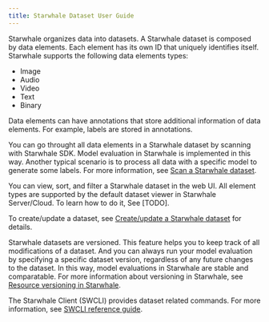 ```yaml
---
title: Starwhale Dataset User Guide
---
```


Starwhale organizes data into datasets. A Starwhale dataset is composed by data elements. Each element has its own ID that uniquely identifies itself. Starwhale supports the following data elements types:

* Image
* Audio
* Video
* Text
* Binary

Data elements can have annotations that store additional information of data elements. For example, labels are stored in annotations.

You can go throught all data elements in a Starwhale dataset by scanning with Starwhale SDK. Model evaluation in Starwhale is implemented in this way. Another typical scenario is to process all data with a specific model to generate some labels. For more information, see [Scan a Starwhale dataset](scan).

You can view, sort, and filter a Starwhale dataset in the web UI. All element types are supported by the default dataset viewer in Starwhale Server/Cloud. To learn how to do it, See [TODO].

To create/update a dataset, see [Create/update a Starwhale dataset](creation) for details.

Starwhale datasets are versioned. This feature helps you to keep track of all modifications of a dataset. And you can always run your model evaluation by specifying a specific dataset version, regardless of any future changes to the dataset. In this way, model evaluations in Starwhale are stable and comparatable. For more information about versioning in Starwhale, see [Resource versioning in Starwhale](../concepts/versioning).

The Starwhale Client (SWCLI) provides dataset related commands. For more information, see [SWCLI reference guide](../reference/swcli/dataset).
